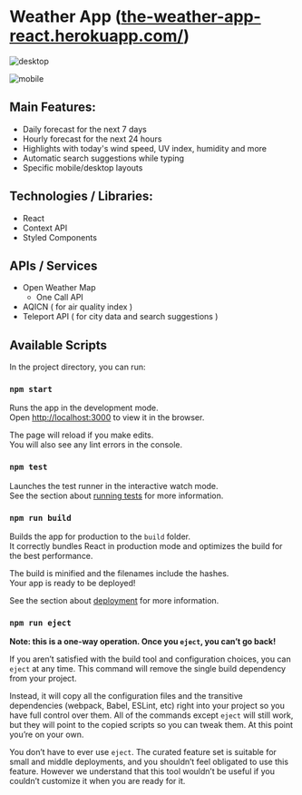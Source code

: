# Weather App ([the-weather-app-react.herokuapp.com/](the-weather-app-react.herokuapp.com/))

![desktop](https://user-images.githubusercontent.com/77708400/167692276-c275f869-3372-47c3-8872-8bab77745dd9.png)

![mobile](https://user-images.githubusercontent.com/77708400/167691940-7acd343c-d704-40e4-8571-a950bca99ca5.png)

## Main Features:
- Daily forecast for the next 7 days
- Hourly forecast for the next 24 hours
- Highlights with today's wind speed, UV index, humidity and more
- Automatic search suggestions while typing
- Specific mobile/desktop layouts

## Technologies / Libraries:
- React
- Context API
- Styled Components

## APIs / Services

- Open Weather Map
	- One Call API
- AQICN ( for air quality index )
- Teleport API ( for city data and search suggestions )
	

## Available Scripts

In the project directory, you can run:

### `npm start`

Runs the app in the development mode.\
Open [http://localhost:3000](http://localhost:3000) to view it in the browser.

The page will reload if you make edits.\
You will also see any lint errors in the console.

### `npm test`

Launches the test runner in the interactive watch mode.\
See the section about [running tests](https://facebook.github.io/create-react-app/docs/running-tests) for more information.

### `npm run build`

Builds the app for production to the `build` folder.\
It correctly bundles React in production mode and optimizes the build for the best performance.

The build is minified and the filenames include the hashes.\
Your app is ready to be deployed!

See the section about [deployment](https://facebook.github.io/create-react-app/docs/deployment) for more information.

### `npm run eject`

**Note: this is a one-way operation. Once you `eject`, you can’t go back!**

If you aren’t satisfied with the build tool and configuration choices, you can `eject` at any time. This command will remove the single build dependency from your project.

Instead, it will copy all the configuration files and the transitive dependencies (webpack, Babel, ESLint, etc) right into your project so you have full control over them. All of the commands except `eject` will still work, but they will point to the copied scripts so you can tweak them. At this point you’re on your own.

You don’t have to ever use `eject`. The curated feature set is suitable for small and middle deployments, and you shouldn’t feel obligated to use this feature. However we understand that this tool wouldn’t be useful if you couldn’t customize it when you are ready for it.


